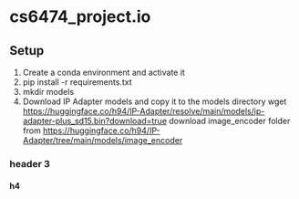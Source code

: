 # cs6474_project.io
## Setup
1. Create a conda environment and activate it
2. pip install -r requirements.txt
3. mkdir models
4. Download IP Adapter models and copy it to the models directory
    wget https://huggingface.co/h94/IP-Adapter/resolve/main/models/ip-adapter-plus_sd15.bin?download=true
    download image_encoder folder from https://huggingface.co/h94/IP-Adapter/tree/main/models/image_encoder
### header 3
#### h4
